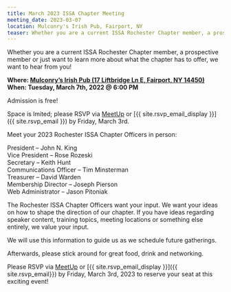 ```yaml
---
title: March 2023 ISSA Chapter Meeting
meeting_date: 2023-03-07
location: Mulconry's Irish Pub, Fairport, NY
teaser: Whether you are a current ISSA Rochester Chapter member, a prospective member or just want to learn more about what the chapter has to offer, we want to hear from you!
---
```

Whether you are a current ISSA Rochester Chapter member, a prospective member or just want to learn more about what the chapter has to offer, we want to hear from you!

**Where: [Mulconry’s Irish Pub (17 Liftbridge Ln E, Fairport, NY 14450)](https://g.page/mulconrys)<br>
When: Tuesday, March 7th, 2022 @ 6:00 PM**

Admission is free!

Space is lmited; please RSVP via [MeetUp](https://www.meetup.com/issa-rochester/events/291755518/) or [{{ site.rsvp_email_display }}]({{ site.rsvp_email }}) by Friday, March 3rd.

Meet your 2023 Rochester ISSA Chapter Officers in person:

President – John N. King<br>
Vice President – Rose Rozeski<br>
Secretary – Keith Hunt<br>
Communications Officer – Tim Minsterman<br>
Treasurer – David Warden<br>
Membership Director – Joseph Pierson<br>
Web Administrator – Jason Pitoniak

The Rochester ISSA Chapter Officers want your input. We want your ideas on how to shape the direction of our chapter. If you have ideas regarding speaker content, training topics, meeting locations or something else entirely, we value your input.

We will use this information to guide us as we schedule future gatherings.

Afterwards, please stick around for great food, drink and networking.

Please RSVP via [MeetUp](https://www.meetup.com/issa-rochester/events/291755518/) or [{{ site.rsvp_email_display }}]({{ site.rsvp_email}}) by Friday, March 3rd, 2023 to reserve your seat at this exciting event!
